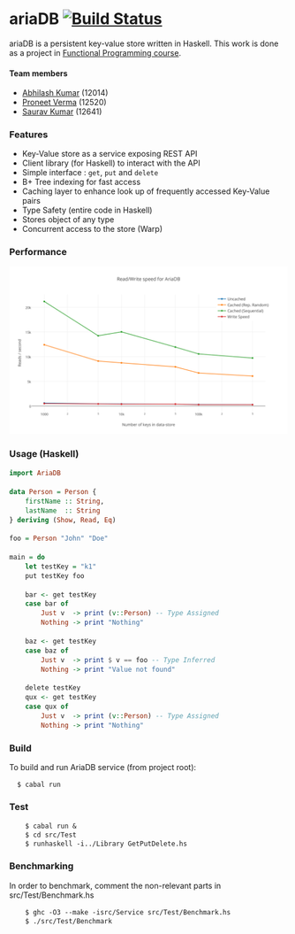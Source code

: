 # ariaDB [![Build Status](https://travis-ci.org/proneetv/ariaDB.svg?branch=master)](https://travis-ci.org/proneetv/ariaDB)
ariaDB is a persistent key-value store written in Haskell. This work is done as a project in [Functional Programming course](http://cse.iitk.ac.in/users/ppk/teaching/Functional-Programming/index.html).

#### Team members
- [Abhilash Kumar](https://github.com/abhilak) (12014)
- [Proneet Verma](https://github.com/proneetv) (12520)
- [Saurav Kumar](https://github.com/2020saurav) (12641)


### Features
- Key-Value store as a service exposing REST API
- Client library (for Haskell) to interact with the API
- Simple interface : `get`, `put` and `delete`
- B+ Tree indexing for fast access
- Caching layer to enhance look up of frequently accessed Key-Value pairs
- Type Safety (entire code in Haskell)
- Stores object of any type
- Concurrent access to the store (Warp)

### Performance
![Read Write Performance](https://raw.githubusercontent.com/2020saurav/ariaDB/master/poster/figures/rw.png)

### Usage (Haskell)
```haskell
import AriaDB

data Person = Person {
    firstName :: String,
    lastName  :: String
} deriving (Show, Read, Eq)

foo = Person "John" "Doe"

main = do
    let testKey = "k1"
    put testKey foo

    bar <- get testKey
    case bar of
        Just v  -> print (v::Person) -- Type Assigned
        Nothing -> print "Nothing"

    baz <- get testKey
    case baz of
        Just v  -> print $ v == foo -- Type Inferred
        Nothing -> print "Value not found"

    delete testKey
    qux <- get testKey
    case qux of
        Just v  -> print (v::Person) -- Type Assigned
        Nothing -> print "Nothing"
```

### Build
To build and run AriaDB service (from project root):
```shell
  $ cabal run
```

### Test
```shell
	$ cabal run &
	$ cd src/Test
	$ runhaskell -i../Library GetPutDelete.hs
```
### Benchmarking
In order to benchmark, comment the non-relevant parts in src/Test/Benchmark.hs
```shell
    $ ghc -O3 --make -isrc/Service src/Test/Benchmark.hs
    $ ./src/Test/Benchmark
```

